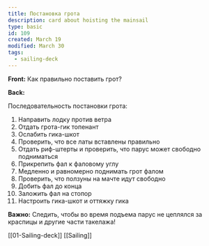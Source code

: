 ```yaml
---
title: Постановка грота
description: card about hoisting the mainsail
type: basic
id: 109
created: March 19
modified: March 30
tags:
  - sailing-deck
---
```


**Front:**
Как правильно поставить грот?

**Back:**
<p>Последовательность постановки грота:</p>

<ol>
  <li>Направить лодку против ветра</li>
  <li>Отдать грота-гик топенант</li>
  <li>Ослабить гика-шкот</li>
  <li>Проверить, что все латы вставлены правильно</li>
  <li>Отдать риф-штерты и проверить, что парус может свободно подниматься</li>
  <li>Прикрепить фал к фаловому углу</li>
  <li>Медленно и равномерно поднимать грот фалом</li>
  <li>Проверить, что ползуны на мачте идут свободно</li>
  <li>Добить фал до конца</li>
  <li>Заложить фал на стопор</li>
  <li>Настроить гика-шкот и оттяжку гика</li>
</ol>

<p><strong>Важно:</strong> Следить, чтобы во время подъема парус не цеплялся за краспицы и другие части такелажа!</p>
[[01-Sailing-deck]]
[[Sailing]]